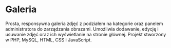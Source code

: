 # Galeria
Prosta, responsywna galeria zdjęć z podziałem na kategorie oraz panelem administratora do zarządzania obrazami. Umożliwia dodawanie, edycję i usuwanie zdjęć oraz ich wyświetlanie na stronie głównej. Projekt stworzony w PHP, MySQL, HTML, CSS i JavaScript.
